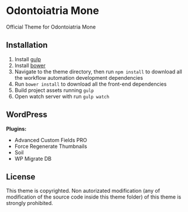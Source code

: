 # Odontoiatria Mone

Official Theme for Odontoiatria Mone

## Installation

1. Install [gulp](http://gulpjs.com)
2. Install [bower](https://bower.io/)
3. Navigate to the theme directory, then run `npm install` to download all the workflow automation development dependencies
4. Run `bower install` to download all the front-end dependencies
5. Build project assets running `gulp`
6. Open watch server with run `gulp watch`

## WordPress

**Plugins:**

- Advanced Custom Fields PRO
- Force Regenerate Thumbnails
- Soil
- WP Migrate DB

## License

This theme is copyrighted. Non autorizated modification (any of modification of the source code inside this theme folder) of this theme is strongly prohibited.
